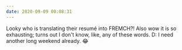 ```yaml
---
date: 2020-09-09 00:08:31
---
```

Looky who is translating their resumé into FREMCH?! Also wow it is so exhausting; turns out I don't know, like, any of these words. D: I need another long weekend already. :joy:
